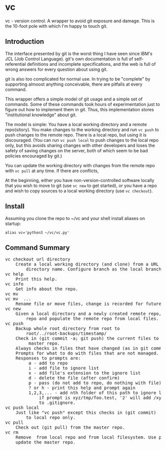 # vc
vc - version control. A wrapper to avoid git exposure and damage.
This is the 10-foot pole with which I'm happy to touch git.

## Introduction
The interface presented by git is the worst thing I have seen since
IBM's JCL (Job Control Language). git's own documentation is full of
self-referential definitions and incomplete specifications, and the
web is full of wrong answers for every question about using git.

git is also too complicated for normal use. In trying to be
"complete" by supporting almoost anything conceivable, there are
pitfalls at every command.

This wrapper offers a simple model of git usage and a simple set of
commands. Some of these commands took hours of experimentation just
to figure out how to implement them in git. Thus, this implementation
stores "institutional knowledge" about git.

The model is simple: You have a local working directory and a remote
repo(sitory). You make changes to the working directory and run
`vc push` to push changes to the remote repo. There is a local repo,
but using it is discouraged. (You can run `vc push local` to push
changes to the local repo only, but this avoids sharing changes with
other developers and loses the safety of saving changes on the server,
both of which seem to be bad policies encouraged by git.)

You can update the working directory with changes from the remote repo
with `vc pull` at any time. If there are conflicts, 

At the beginning, either you have non-version-controlled software
locally that you wish to move to git (use `vc new` to get started),
or you have a repo and wish to copy sources to a local working
directory (use `vc checkout`).


## Install
Assuming you clone the repo to ~/vc and your shell install aliases on startup:

    alias vc='python3 ~/vc/vc.py'


## Command Summary

<pre>
vc checkout url directory
    Create a local working directory (and clone) from a URL and local 
        directory name. Configure branch as the local branch.
vc help
    Print this help.
vc info
    Get info about the repo.
vc mv <source> <destination>
vc mv <source> ... <destination directory>
    Rename file or move files, change is recorded for future push
vc new
    Given a local directory and a newly created remote repo, create a local
        repo and populate the remote repo from local files.
vc push
    Backup whole root directory from root to 
        root/../root-backups/timestamp/
    Check in (git commit -a; git push) the current files to the
         master repo.
    Always checks in files that have changed (as in git commit -a)
    Prompts for what to do with files that are not managed. 
    Responses to prompts are:
         a - add to repo
         i - add file to ignore list
         x - add file's extension to the ignore list
         d - delete the file (after confirm)
         p - pass (do not add to repo, do nothing with file)
         ? or h - print this help and prompt again
         1,2,3,... - add nth folder of this path to ignore list;
             if prompt is xyz/tmp/foo.test, '2' will add /xyz/tmp/
             to .gitignore.
vc push local
    Just like "vc push" except this checks in (git commit) 
        to local repo only.
vc pull
    Check out (git pull) from the master repo.
vc rm <file>
    Remove <file> from local repo and from local filesystem. Use push to
    update the master repo.
</pre>
